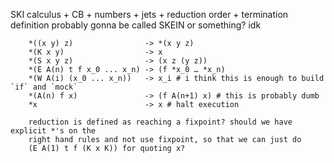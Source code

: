 SKI calculus + CB + numbers + jets + reduction order + termination definition
probably gonna be called SKEIN or something? idk
```
    *((x y) z)                -> *(x y z)
    *(K x y)                  -> x
    *(S x y z)                -> (x z (y z))
    *(E A(n) t f x_0 ... x_n) -> (f *x_0 … *x_n)
    *(W A(i) (x_0 ... x_n))   -> x_i # i think this is enough to build `if` and `mock`
    *(A(n) f x)               -> (f A(n+1) x) # this is probably dumb
    *x                        -> x # halt execution

    reduction is defined as reaching a fixpoint? should we have explicit *'s on the
    right hand rules and not use fixpoint, so that we can just do
    (E A(1) t f (K x K)) for quoting x?
```
